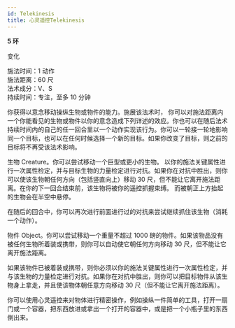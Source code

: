```yaml
---
id: Telekinesis
title: 心灵遥控Telekinesis
---
```


**5 环**

变化

施法时间：1 动作  
施法距离：60 尺  
法术成分：V、S  
持续时间：专注，至多 10 分钟

你获得以意念移动操纵生物或物件的能力。施展该法术时，
你可以对施法距离内一个你能看见的生物或物件以你的意念造成下列详述的效应。你也可以在随后法术持续时间内的自己的任一回合里以一个动作实现该行为。你可以一轮接一轮地影响同一个目标，也可以在任何时候选择一个新的目标。如果你改变了目标，则之前的目标将不再受该法术影响。

生物
Creature。你可以尝试移动一个巨型或更小的生物。
以你的施法关键属性进行一次属性检定，并与目标生物的力量检定进行对抗。如果你在对抗中胜出，则你可以使该生物朝任何方向（包括竖直向上）移动 30 尺，但不能让它离开施法距离。在你的下一回合结束前，该生物将被你的遥控抓握束缚。
而被朝正上方抬起的生物会在半空中悬停。

在随后的回合中，你可以再次进行前面进行过的对抗来尝试继续抓住该生物（消耗一个动作）。

物件
Object。你可以尝试移动一个重量不超过 1000 磅的物件。如果该物品没有被任何生物所着装或携带，则你可以自动使它朝任何方向移动 30 尺，但不能让它离开施法距离。

如果该物件已被着装或携带，则你必须以你的施法关键属性进行一次属性检定，并与该生物的力量检定进行对抗。如果你在对抗中胜出，则你可以把目标物件从该生物身上拿走，并且使该物体朝任意方向移动 30 尺（但不能让它离开施法距离）。

你可以使用心灵遥控来对物体进行精密操作，例如操纵一件简单的工具，打开一扇门或一个容器，把东西放进或拿出一个打开的容器中，或是把一个小瓶子里的东西倒出来。
